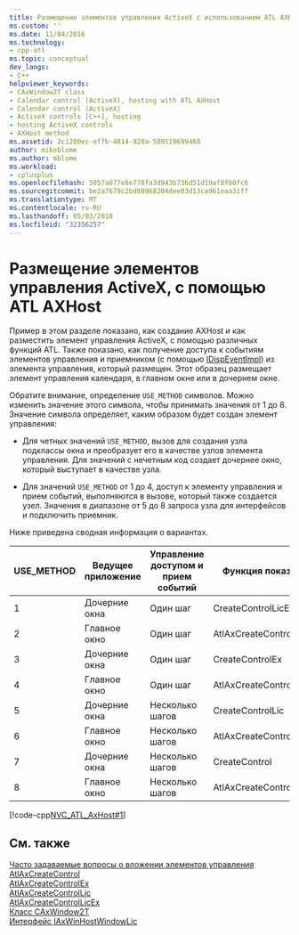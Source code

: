 ```yaml
---
title: Размещение элементов управления ActiveX с использованием ATL AXHost | Документы Microsoft
ms.custom: ''
ms.date: 11/04/2016
ms.technology:
- cpp-atl
ms.topic: conceptual
dev_langs:
- C++
helpviewer_keywords:
- CAxWindow2T class
- Calendar control (ActiveX), hosting with ATL AXHost
- Calendar control (ActiveX)
- ActiveX controls [C++], hosting
- hosting ActiveX controls
- AXHost method
ms.assetid: 2c1200ec-effb-4814-820a-509519699468
author: mikeblome
ms.author: mblome
ms.workload:
- cplusplus
ms.openlocfilehash: 5057a077e8e778fa3d943b736d51d19af8f60fc6
ms.sourcegitcommit: be2a7679c2bd80968204dee03d13ca961eaa31ff
ms.translationtype: MT
ms.contentlocale: ru-RU
ms.lasthandoff: 05/03/2018
ms.locfileid: "32356257"
---
```

# <a name="hosting-activex-controls-using-atl-axhost"></a>Размещение элементов управления ActiveX, с помощью ATL AXHost
Пример в этом разделе показано, как создание AXHost и как разместить элемент управления ActiveX, с помощью различных функций ATL. Также показано, как получение доступа к событиям элементов управления и приемником (с помощью [IDispEventImpl](../atl/reference/idispeventimpl-class.md)) из элемента управления, который размещен. Этот образец размещает элемент управления календаря, в главном окне или в дочернем окне.  
  
 Обратите внимание, определение `USE_METHOD` символов. Можно изменить значение этого символа, чтобы принимать значения от 1 до 8. Значение символа определяет, каким образом будет создан элемент управления:  
  
-   Для четных значений `USE_METHOD`, вызов для создания узла подклассы окна и преобразует его в качестве узлов элемента управления. Для значений с нечетным код создает дочернее окно, который выступает в качестве узла.  
  
-   Для значений `USE_METHOD` от 1 до 4, доступ к элементу управления и прием событий, выполняются в вызове, который также создается узел. Значения в диапазоне от 5 до 8 запроса узла для интерфейсов и подключить приемник.  
  
 Ниже приведена сводная информация о вариантах.  
  
|USE_METHOD|Ведущее приложение|Управление доступом и прием событий|Функция показано|  
|-----------------|----------|--------------------------------------|---------------------------|  
|1|Дочерние окна|Один шаг|CreateControlLicEx|  
|2|Главное окно|Один шаг|AtlAxCreateControlLicEx|  
|3|Дочерние окна|Один шаг|CreateControlEx|  
|4|Главное окно|Один шаг|AtlAxCreateControlEx|  
|5|Дочерние окна|Несколько шагов|CreateControlLic|  
|6|Главное окно|Несколько шагов|AtlAxCreateControlLic|  
|7|Дочерние окна|Несколько шагов|CreateControl|  
|8|Главное окно|Несколько шагов|AtlAxCreateControl|  
  
 [!code-cpp[NVC_ATL_AxHost#1](../atl/codesnippet/cpp/hosting-activex-controls-using-atl-axhost_1.cpp)]  
  
## <a name="see-also"></a>См. также  
 [Часто задаваемые вопросы о вложении элементов управления](../atl/atl-control-containment-faq.md)   
 [AtlAxCreateControl](reference/composite-control-global-functions.md#atlaxcreatecontrol)   
 [AtlAxCreateControlEx](reference/composite-control-global-functions.md#atlaxcreatecontrolex)   
 [AtlAxCreateControlLic](reference/composite-control-global-functions.md#atlaxcreatecontrollic)   
 [AtlAxCreateControlLicEx](reference/composite-control-global-functions.md#atlaxcreatecontrolex)   
 [Класс CAxWindow2T](../atl/reference/caxwindow2t-class.md)   
 [Интерфейс IAxWinHostWindowLic](../atl/reference/iaxwinhostwindowlic-interface.md)

